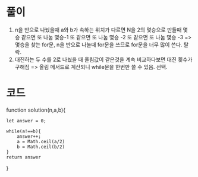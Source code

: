# 풀이

1.  n을 반으로 나눴을때 a와 b가 속하는 위치가 다르면 N을 2의 몇승으로 만들때 몇 승
    같으면 또 나눔 몇승-1
    또 같으면 또 나눔 몇승 -2
    또 같으면 또 나눔 몇승 -3
    => 몇승을 찾는 for문, n을 반으로 나눌때 for문을 쓰므로 for문을 너무 많이 쓴다. 탈락.
2.  대진하는 두 수를 2로 나눴을 때 올림값이 같은것을 계속 비교하다보면 대진 횟수가 구해짐
    => 올림 메서드로 계산되니 while문을 한번만 쓸 수 있음. 선택.

# 코드

function solution(n,a,b){

    let answer = 0;

    while(a!==b){
        answer++;
        a = Math.ceil(a/2)
        b = Math.ceil(b/2)
    }
    return answer

}

```js

```
